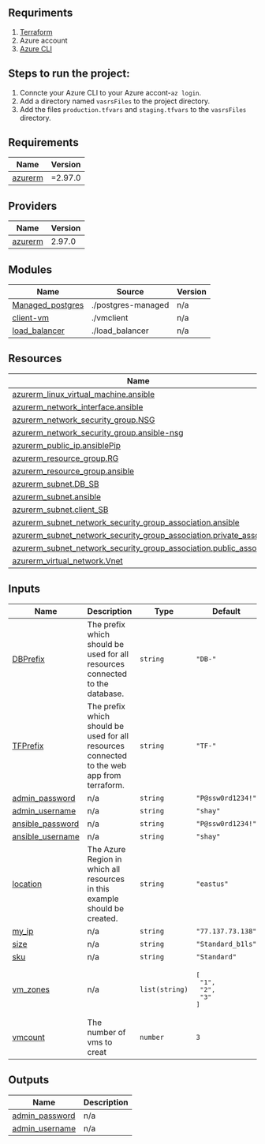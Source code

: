 <!-- BEGIN_TF_DOCS -->
## Requriments
1. [Terraform](https://learn.hashicorp.com/tutorials/terraform/install-cli)
2. Azure account
3. [Azure CLI](https://docs.microsoft.com/en-us/cli/azure/install-azure-cli)

## Steps to run the project:
1. Conncte your Azure CLI to your Azure accont-`az login`.
2. Add a directory named `vasrsFiles` to the project directory.
3. Add the files `production.tfvars` and `staging.tfvars` to the `vasrsFiles` directory.


## Requirements

| Name | Version |
|------|---------|
| <a name="requirement_azurerm"></a> [azurerm](#requirement\_azurerm) | =2.97.0 |

## Providers

| Name | Version |
|------|---------|
| <a name="provider_azurerm"></a> [azurerm](#provider\_azurerm) | 2.97.0 |

## Modules

| Name | Source | Version |
|------|--------|---------|
| <a name="module_Managed_postgres"></a> [Managed\_postgres](#module\_Managed\_postgres) | ./postgres-managed | n/a |
| <a name="module_client-vm"></a> [client-vm](#module\_client-vm) | ./vmclient | n/a |
| <a name="module_load_balancer"></a> [load\_balancer](#module\_load\_balancer) | ./load_balancer | n/a |

## Resources

| Name | Type |
|------|------|
| [azurerm_linux_virtual_machine.ansible](https://registry.terraform.io/providers/hashicorp/azurerm/2.97.0/docs/resources/linux_virtual_machine) | resource |
| [azurerm_network_interface.ansible](https://registry.terraform.io/providers/hashicorp/azurerm/2.97.0/docs/resources/network_interface) | resource |
| [azurerm_network_security_group.NSG](https://registry.terraform.io/providers/hashicorp/azurerm/2.97.0/docs/resources/network_security_group) | resource |
| [azurerm_network_security_group.ansible-nsg](https://registry.terraform.io/providers/hashicorp/azurerm/2.97.0/docs/resources/network_security_group) | resource |
| [azurerm_public_ip.ansiblePip](https://registry.terraform.io/providers/hashicorp/azurerm/2.97.0/docs/resources/public_ip) | resource |
| [azurerm_resource_group.RG](https://registry.terraform.io/providers/hashicorp/azurerm/2.97.0/docs/resources/resource_group) | resource |
| [azurerm_resource_group.ansible](https://registry.terraform.io/providers/hashicorp/azurerm/2.97.0/docs/resources/resource_group) | resource |
| [azurerm_subnet.DB_SB](https://registry.terraform.io/providers/hashicorp/azurerm/2.97.0/docs/resources/subnet) | resource |
| [azurerm_subnet.ansible](https://registry.terraform.io/providers/hashicorp/azurerm/2.97.0/docs/resources/subnet) | resource |
| [azurerm_subnet.client_SB](https://registry.terraform.io/providers/hashicorp/azurerm/2.97.0/docs/resources/subnet) | resource |
| [azurerm_subnet_network_security_group_association.ansible](https://registry.terraform.io/providers/hashicorp/azurerm/2.97.0/docs/resources/subnet_network_security_group_association) | resource |
| [azurerm_subnet_network_security_group_association.private_assoc](https://registry.terraform.io/providers/hashicorp/azurerm/2.97.0/docs/resources/subnet_network_security_group_association) | resource |
| [azurerm_subnet_network_security_group_association.public_assoc](https://registry.terraform.io/providers/hashicorp/azurerm/2.97.0/docs/resources/subnet_network_security_group_association) | resource |
| [azurerm_virtual_network.Vnet](https://registry.terraform.io/providers/hashicorp/azurerm/2.97.0/docs/resources/virtual_network) | resource |

## Inputs

| Name | Description | Type | Default | Required |
|------|-------------|------|---------|:--------:|
| <a name="input_DBPrefix"></a> [DBPrefix](#input\_DBPrefix) | The prefix which should be used for all resources connected to the database. | `string` | `"DB-"` | no |
| <a name="input_TFPrefix"></a> [TFPrefix](#input\_TFPrefix) | The prefix which should be used for all resources connected to the web app from terraform. | `string` | `"TF-"` | no |
| <a name="input_admin_password"></a> [admin\_password](#input\_admin\_password) | n/a | `string` | `"P@ssw0rd1234!"` | no |
| <a name="input_admin_username"></a> [admin\_username](#input\_admin\_username) | n/a | `string` | `"shay"` | no |
| <a name="input_ansible_password"></a> [ansible\_password](#input\_ansible\_password) | n/a | `string` | `"P@ssw0rd1234!"` | no |
| <a name="input_ansible_username"></a> [ansible\_username](#input\_ansible\_username) | n/a | `string` | `"shay"` | no |
| <a name="input_location"></a> [location](#input\_location) | The Azure Region in which all resources in this example should be created. | `string` | `"eastus"` | no |
| <a name="input_my_ip"></a> [my\_ip](#input\_my\_ip) | n/a | `string` | `"77.137.73.138"` | no |
| <a name="input_size"></a> [size](#input\_size) | n/a | `string` | `"Standard_b1ls"` | no |
| <a name="input_sku"></a> [sku](#input\_sku) | n/a | `string` | `"Standard"` | no |
| <a name="input_vm_zones"></a> [vm\_zones](#input\_vm\_zones) | n/a | `list(string)` | <pre>[<br>  "1",<br>  "2",<br>  "3"<br>]</pre> | no |
| <a name="input_vmcount"></a> [vmcount](#input\_vmcount) | The number of vms to creat | `number` | `3` | no |

## Outputs

| Name | Description |
|------|-------------|
| <a name="output_admin_password"></a> [admin\_password](#output\_admin\_password) | n/a |
| <a name="output_admin_username"></a> [admin\_username](#output\_admin\_username) | n/a |
<!-- END_TF_DOCS -->